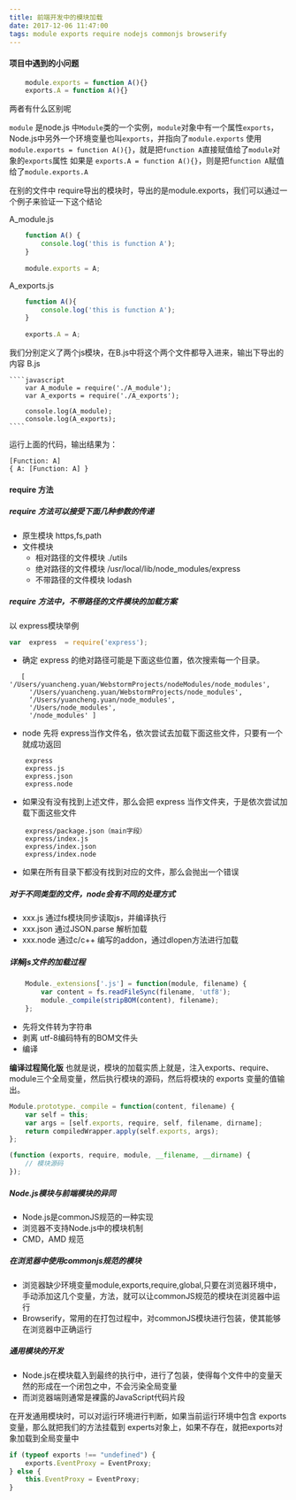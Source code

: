 ```yaml
---
title: 前端开发中的模块加载
date: 2017-12-06 11:47:00
tags: module exports require nodejs commonjs browserify
---
```


#### 项目中遇到的小问题

 ````javascript
     module.exports = function A(){}
     exports.A = function A(){}
 ````

 两者有什么区别呢
 
 `module` 是node.js 中`Module`类的一个实例，`module`对象中有一个属性`exports`，Node.js中另外一个环境变量也叫`exports`，并指向了`module.exports`
 使用`module.exports = function A(){}`，就是把`function A`直接赋值给了`module`对象的`exports`属性
 如果是 `exports.A = function A(){}`，则是把`function A`赋值给了`module.exports.A`
 
 在别的文件中 require导出的模块时，导出的是module.exports，我们可以通过一个例子来验证一下这个结论
 
 A_module.js
  ````javascript
      function A() {
          console.log('this is function A');
      }
      
      module.exports = A;
  ````
  
 A_exports.js
  ````javascript
      function A(){
          console.log('this is function A');
      }
      
      exports.A = A;
  ````
  
  我们分别定义了两个js模块，在B.js中将这个两个文件都导入进来，输出下导出的内容
  B.js
  
    ````javascript
        var A_module = require('./A_module');
        var A_exports = require('./A_exports');
          
        console.log(A_module);
        console.log(A_exports); 
    ````
  运行上面的代码，输出结果为：
  
  ````
  [Function: A]
  { A: [Function: A] }
  ````
  
#### require 方法
  
##### require 方法可以接受下面几种参数的传递
  
  * 原生模块 https,fs,path
  * 文件模块 
      * 相对路径的文件模块 ./utils
      * 绝对路径的文件模块 /usr/local/lib/node_modules/express
      * 不带路径的文件模块 lodash
  
##### require 方法中，不带路径的文件模块的加载方案
  
  以 express模块举例
  
  ````javascript
  var  express  = require('express');
  ````
  
  * 确定 express 的绝对路径可能是下面这些位置，依次搜索每一个目录。
   
   ````
      [ '/Users/yuancheng.yuan/WebstormProjects/nodeModules/node_modules',
        '/Users/yuancheng.yuan/WebstormProjects/node_modules',
        ‘/Users/yuancheng.yuan/node_modules',
        '/Users/node_modules',
        '/node_modules' ]
   ````
   
   * node 先将 express当作文件名，依次尝试去加载下面这些文件，只要有一个就成功返回
    
   ````
       express
       express.js
       express.json
       express.node
   ````
   
   * 如果没有没有找到上述文件，那么会把 express 当作文件夹，于是依次尝试加载下面这些文件
   
   ````
       express/package.json（main字段）
       express/index.js
       express/index.json
       express/index.node
   ````
   
   * 如果在所有目录下都没有找到对应的文件，那么会抛出一个错误
   
##### 对于不同类型的文件，node会有不同的处理方式
   
*  xxx.js 通过fs模块同步读取js，并编译执行
*  xxx.json 通过JSON.parse 解析加载
*  xxx.node 通过c/c++ 编写的addon，通过dlopen方法进行加载
   
##### 详解js文件的加载过程

````javascript
    Module._extensions['.js'] = function(module, filename) {
        var content = fs.readFileSync(filename, 'utf8');
        module._compile(stripBOM(content), filename);
    };
````

*  先将文件转为字符串
*  剥离 utf-8编码特有的BOM文件头
*  编译

**编译过程简化版**
也就是说，模块的加载实质上就是，注入exports、require、module三个全局变量，然后执行模块的源码，然后将模块的 exports 变量的值输出。
````javascript
Module.prototype._compile = function(content, filename) {
    var self = this;
    var args = [self.exports, require, self, filename, dirname];
    return compiledWrapper.apply(self.exports, args);
};

(function (exports, require, module, __filename, __dirname) {
    // 模块源码
});

````

##### Node.js模块与前端模块的异同

* Node.js是commonJS规范的一种实现
* 浏览器不支持Node.js中的模块机制
* CMD，AMD 规范

##### 在浏览器中使用commonjs规范的模块

* 浏览器缺少环境变量module,exports,require,global,只要在浏览器环境中，手动添加这几个变量，方法，就可以让commonJS规范的模块在浏览器中运行
* Browserify，常用的在打包过程中，对commonJS模块进行包装，使其能够在浏览器中正确运行

##### 通用模块的开发
* Node.js在模块载入到最终的执行中，进行了包装，使得每个文件中的变量天然的形成在一个闭包之中，不会污染全局变量
* 而浏览器端则通常是裸露的JavaScript代码片段

在开发通用模块时，可以对运行环境进行判断，如果当前运行环境中包含 exports 变量，那么就把我们的方法挂载到 experts对象上，如果不存在，就把exports对象加载到全局变量中

````javascript
if (typeof exports !== "undefined") {
    exports.EventProxy = EventProxy;
} else {
    this.EventProxy = EventProxy;
}
````